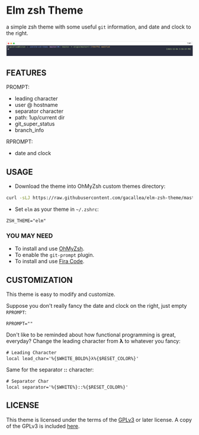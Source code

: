 # Elm zsh Theme

a simple zsh theme with some useful ```git``` information, and date and clock to the right.

![Elm Zsh Theme](elm.zsh-theme.png)

## FEATURES

PROMPT:

- leading character
- user @ hostname
- separator character
- path: 1up/current dir
- git_super_status
- branch_info

RPROMPT:

- date and clock

## USAGE

- Download the theme into OhMyZsh custom themes directory:

```bash
curl -sLJ https://raw.githubusercontent.com/gacallea/elm-zsh-theme/master/themes/elm.zsh-theme -o $ZSH_CUSTOM/themes/elm.zsh-theme
```

- Set ```elm``` as your theme in ```~/.zshrc```:

```text
ZSH_THEME="elm"
```

### YOU MAY NEED

- To install and use [OhMyZsh](https://ohmyz.sh/).
- To enable the ```git-prompt``` plugin.
- To install and use [Fira Code](https://github.com/tonsky/FiraCode).

## CUSTOMIZATION

This theme is easy to modify and customize.

Suppose you don't really fancy the date and clock on the right, just empty ```RPROMPT```:

```text
RPROMPT=""
```

Don't like to be reminded about how functional programming is great, everyday? Change the leading character from **λ** to whatever you fancy:

```text
# Leading Character
local lead_char='%{$WHITE_BOLD%}λ%{$RESET_COLOR%}'
```

Same for the separator **::** character:

```text
# Separator Char
local separator='%{$WHITE%}::%{$RESET_COLOR%}'
```

## LICENSE

This theme is licensed under the terms of the [GPLv3](https://www.gnu.org/licenses/gpl-3.0.en.html) or later license. A copy of the GPLv3 is included [here](LICENSE).
